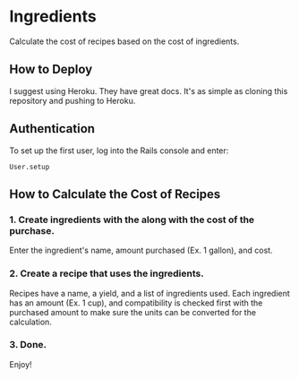 # Ingredients

Calculate the cost of recipes based on the cost of ingredients.

## How to Deploy

I suggest using Heroku. They have great docs. It's as simple as cloning this repository and pushing to Heroku.

## Authentication

To set up the first user, log into the Rails console and enter:

`User.setup`

## How to Calculate the Cost of Recipes

### 1. Create ingredients with the along with the cost of the purchase.

Enter the ingredient's name, amount purchased (Ex. 1 gallon), and cost.

### 2. Create a recipe that uses the ingredients.

Recipes have a name, a yield, and a list of ingredients used. Each ingredient has an amount (Ex. 1 cup), and compatibility is checked first with the purchased amount to make sure the units can be converted for the calculation.

### 3. Done.

Enjoy!